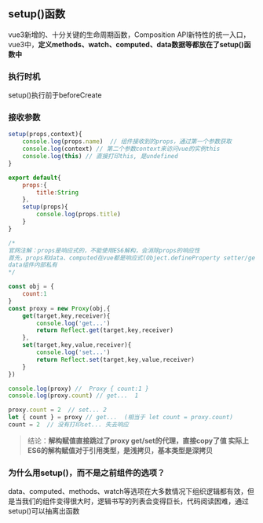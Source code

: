 ## setup()函数
vue3新增的、十分关键的生命周期函数，Composition API新特性的统一入口，vue3中，**定义methods、watch、computed、data数据等都放在了setup()函数中**
### 执行时机
setup()执行前于beforeCreate
### 接收参数
````js
setup(props,context){
    console.log(props.name)  // 组件接收到的props，通过第一个参数获取
    console.log(context) // 第二个参数context来访问vue的实例this
    console.log(this) // 直接打印this, 是undefined
}
````
````js
export default{
    props:{
        title:String
    },
    setup(props){
        console.log(props.title)
    }
}

/*
官网注解：props是响应式的，不能使用ES6解构，会消除props的响应性
首先，props和data、computed在vue都是响应式(Object.defineProperty setter/getter)，props父组件传递过来的数据，适用于树状关系;
data组件内部私有
*/
````
````js
const obj = {
    count:1
}
const proxy = new Proxy(obj,{
    get(target,key,receiver){
        console.log('get...')
        return Reflect.get(target,key,receiver)
    },
    set(target,key,value,receiver){
        console.log('set...')
        return Reflect.set(target,key,value,receiver)
    }
})

console.log(proxy) //  Proxy { count:1 }
console.log(proxy.count) // get...  1

proxy.count = 2  // set... 2
let { count } = proxy // get...  (相当于 let count = proxy.count)
count = 2  // 没有打印set... 失去响应
````
>结论：**解构赋值直接跳过了proxy get/set的代理，直接copy了值
实际上ES6的解构赋值对于引用类型，是浅拷贝，基本类型是深拷贝**
### 为什么用setup()，而不是之前组件的选项？
data、computed、methods、watch等选项在大多数情况下组织逻辑都有效，但是当我们的组件变得很大时，逻辑书写的列表会变得巨长，代码阅读困难，通过setup()可以抽离出函数
